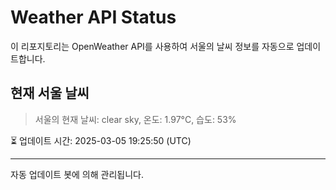 
# Weather API Status

이 리포지토리는 OpenWeather API를 사용하여 서울의 날씨 정보를 자동으로 업데이트합니다.

## 현재 서울 날씨
> 서울의 현재 날씨: clear sky, 온도: 1.97°C, 습도: 53%

⏳ 업데이트 시간: 2025-03-05 19:25:50 (UTC)

---
자동 업데이트 봇에 의해 관리됩니다.
